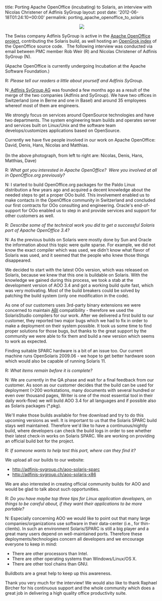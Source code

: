 title: Porting Apache OpenOffice (incubating) to Solaris, an interview with Nicolas Christener of Adfinis SyGroup
layout: post
date: '2012-06-18T01:24:10+00:00'
permalink: porting_apache_openoffice_to_solaris

<div align="center"> 
    <p><img src="http://www.robweir.com/solaris.jpg" /></p> 
  </div> 
  <p> </p> 
  <p>The Swiss company Adfinis SyGroup is active in the <a href="http://incubator.apache.org/openofficeorg/">Apache OpenOffice project</a>, contributing the Solaris build, as well hosting an <a href="http://opengrok.adfinis-sygroup.org/source/">OpenGrok index</a> of the OpenOffice source code.&nbsp;&nbsp; The following interview was conducted via email between PMC member Rob Weir (R) and Nicolas Christener of Adfinis SyGroup (N).</p> 
  <p>(Apache OpenOffice is currently undergoing
      Incubation at the Apache Software Foundation.)</p> 
  <p> </p> 
  <p>R: <i>Please tell our readers a little about yourself and Adfinis SyGroup</i>.</p> 
  <p>N:<a href="http://adfinis-sygroup.ch/"> Adfinis SyGroup AG</a> was founded a few months ago as a result of the merge of the two companies (Adfinis and SyGroup). We have two offices in Switzerland (one in Berne and one in Basel) and around 35 employees whereof most of them are engineers.</p> 
  <p>We strongly focus on services around OpenSource technologies and have two departments. The system engineering team builds and operates server and services built on Linux/Unix and the software team develops/customizes applications based on OpenSource.</p> 
  <p>Currently we have five people involved in our work on Apache OpenOffice: David, Denis, Hans, Nicolas and Matthias.<br /> <br />
(In the above photograph, from left to right are: Nicolas, Denis, Hans, Matthias, Dave)</p> 
  <p>R: <i>What got you interested in Apache OpenOffice? &nbsp;Were you involved at all in OpenOffice.org previously?</i></p> 
  <p>N: I started to build OpenOffice.org packages for the Paldo Linux distribution a few years ago and acquired a decent knowledge about the needed steps to get a proper OOo build. This involvement enabled us to make contacts in the OpenOffice community in Switzerland and concluded our first contracts for OOo consulting and engineering. Oracle's end-of-support for OOo enabled us to step in and provide services and support for other customers as well.</p> 
  <p>R: <i>Describe some of the technical work you did to get a successful Solaris port of Apache OpenOffice 3.4?</i></p> 
  <p>N: As the previous builds on Solaris were mostly done by Sun and Oracle the information about this topic were quite sparse. For example, we did not know the exact compiler which was used, we didn't know what flavor of Solaris was used, and it seemed that the people who knew those things disappeared.</p> 
  <p>We decided to start with the latest OOo version, which was released on Solaris, because we knew that this one is buildable on Solaris. With the knowledge we gained during this process, we took a stab at the development version of AOO 3.4 and got a working build quite fast, which was very motivating. Most of the build breakers could be solved by patching the build system (only one modification in the code).</p> 
  <p>As one of our customers uses 3rd-party binary extensions we were concerned to maintain <a href="http://en.wikipedia.org/wiki/Application_binary_interface">ABI</a> compatibility - therefore we used the SolarisStudio compilers for our work. After we delivered a first build to our customer, they reported two major bugs which we had to fix in order to make a deployment on their system possible. It took us some time to find proper solutions for those bugs, but thanks to the great support by the community we were able to fix them and build a new version which seems to work as expected.</p> 
  <p>Finding suitable SPARC hardware is a bit of an issue too. Our current machine runs OpenSolaris 2009.06 - we hope to get better hardware soon which would also be capable of running Solaris 11.</p> 
  <p>R: <i>What items remain before it is complete?</i></p> 
  <p>N: We are currently in the QA phase and wait for a final feedback from our customer. As soon as our customer decides that the build can be used for deployment (&gt;200 workstations, many documents with several hundred or even over thousand pages, Writer is one of the most essential tool in their daily work-flow) we will build AOO 3.4 for all languages and if possible also as Solaris packages (*.pkg).</p> 
  <p>We'll make those builds available for free download and try to do this upcoming versions as well. It is important to us that the Solaris SPARC build stays well maintained. Therefore we'd like to have a continuous/nightly build, where developers can check the build logs in order to see whether their latest check-in works on Solaris SPARC. We are working on providing an official build bot for the project.</p> 
  <p>R: <i>If someone wants to help test this port, where can they find it?</i></p> 
  <p>We upload all our builds to our website:<br /> <a target="_blank" href="http://adfinis-sygroup.ch/aoo-solaris-sparc"></a></p> 
  <ul> 
    <li><a target="_blank" href="http://adfinis-sygroup.ch/aoo-solaris-sparc">http://adfinis-sygroup.ch/aoo-<wbr />solaris-sparc</a><a target="_blank" href="http://adfinis-sygroup.ch/aoo-solaris-x86"></a></li> 
    <li><a target="_blank" href="http://adfinis-sygroup.ch/aoo-solaris-x86">http://adfinis-sygroup.ch/aoo-<wbr />solaris-x86</a><br /></li> 
  </ul> 
  <p>We are also interested in creating official community builds for AOO and would be glad to talk about such opportunities.</p> 
  <p>R: <i>Do you have maybe top three tips for Linux application developers, on things to be careful about, if they want their applications to be more portable?</i></p> 
  <p>N: Especially concerning AOO we would like to point out that many large companies/organizations use software in their data-center (i.e., for thin-clients). In such an environment Solaris/SPARC is still a big player and a great many users depend on well-maintained ports. Therefore these deployments/technologies concern all developers and we encourage everyone to keep in mind:</p> 
  <ul> 
    <li>There are other processors than Intel.</li> 
    <li>There are other operating systems than Windows/Linux/OS X.</li> 
    <li>There are other tool chains than GNU.</li> 
  </ul> 
  <p>Buildbots are a great help to keep up this awareness.</p> 
  <p>Thank you very much for the interview! We would also like to thank Raphael Bircher for his continuous support and the whole community which does a great job in delivering a high quality office productivity suite.</p>
